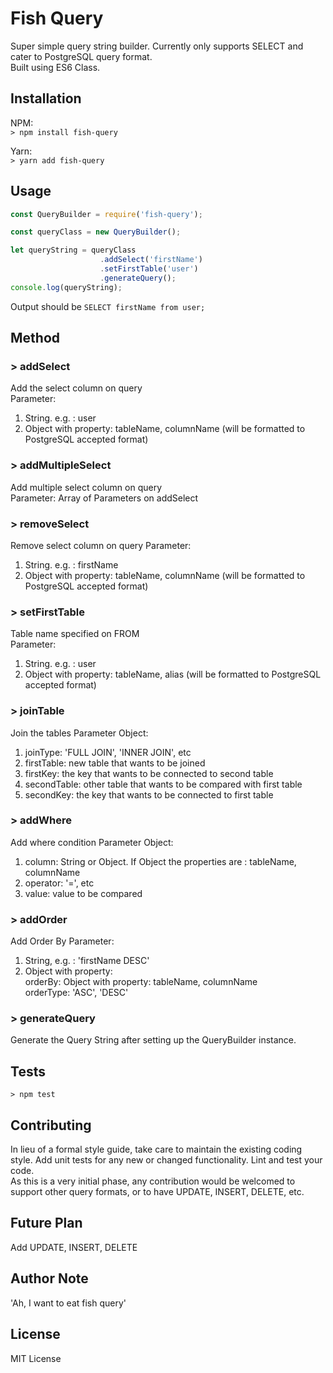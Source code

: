 Fish Query
=========

Super simple query string builder. Currently only supports SELECT and cater to PostgreSQL query format.  
Built using ES6 Class.

## Installation
NPM:  
```> npm install fish-query```

Yarn:  
```> yarn add fish-query```

## Usage
```javascript
const QueryBuilder = require('fish-query');

const queryClass = new QueryBuilder();

let queryString = queryClass
                    .addSelect('firstName')
                    .setFirstTable('user')
                    .generateQuery();
console.log(queryString);
```
Output should be `SELECT firstName from user;`

## Method

### > **addSelect**
Add the select column on query  
Parameter:
1. String. e.g. : user
2. Object with property: tableName, columnName (will be formatted to PostgreSQL accepted format)

### > **addMultipleSelect**
Add multiple select column on query  
Parameter: Array of Parameters on addSelect

### > **removeSelect**
Remove select column on query
Parameter:
1. String. e.g. : firstName
2. Object with property: tableName, columnName (will be formatted to PostgreSQL accepted format)

### > **setFirstTable**
Table name specified on FROM  
Parameter:
1. String. e.g. : user
2. Object with property: tableName, alias (will be formatted to PostgreSQL accepted format)

### > **joinTable**
Join the tables
Parameter Object:
1. joinType: 'FULL JOIN', 'INNER JOIN', etc
2. firstTable: new table that wants to be joined
3. firstKey: the key that wants to be connected to second table
4. secondTable: other table that wants to be compared with first table
5. secondKey: the key that wants to be connected to first table

### > **addWhere**
Add where condition
Parameter Object:
1. column: String or Object. If Object the properties are : tableName, columnName
2. operator: '=', etc
3. value: value to be compared

### > **addOrder**
Add Order By
Parameter:
1. String, e.g. : 'firstName DESC'
2. Object with property:  
orderBy: Object with property: tableName, columnName  
orderType: 'ASC', 'DESC'

### > **generateQuery**
Generate the Query String after setting up the QueryBuilder instance.

## Tests

```> npm test```

## Contributing

In lieu of a formal style guide, take care to maintain the existing coding style. Add unit tests for any new or changed functionality. Lint and test your code.  
As this is a very initial phase, any contribution would be welcomed to support other query formats, or to have UPDATE, INSERT, DELETE, etc.

## Future Plan  
Add UPDATE, INSERT, DELETE

## Author Note   
'Ah, I want to eat fish query'

## License
MIT License